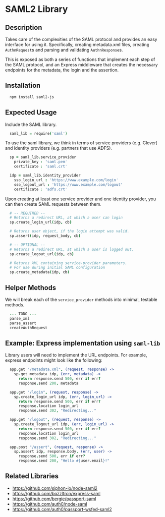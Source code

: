 # SAML2 Library

## Description

Takes care of the complexities of the SAML protocol and provides an easy interface for using it. Specifically, creating metadata.xml files, creating `AuthnRequest`s and parsing and validating `AuthnResponse`s.

This is exposed as both a series of functions that implement each step of the SAML protocol, and an Express middleware that creates the necessary endpoints for the metadata, the login and the assertion.

## Installation

```bash
  npm install saml2-js
```

## Expected Usage

Include the SAML library.

```coffee
  saml_lib = require('saml')
```

To use the saml library, we think in terms of service providers (e.g. Clever) and identity providers (e.g. partners that use ADFS).

```coffee
  sp = saml_lib.service_provider
    private_key : 'saml.pem'
    certificate : 'saml.crt'

  idp = saml_lib.identity_provider
    sso_login_url : 'https://www.example.com/login'
    sso_logout_url : 'https://www.example.com/logout'
    certificate : 'adfs.crt'

```

Upon creating at least one service provider and one identity provider, you can then create SAML requests between them.

```coffee
  # -- REQUIRED --
  # Returns a redirect URL, at which a user can login
  sp.create_login_url(idp, cb)

  # Returns user object, if the login attempt was valid.
  sp.assert(idp, request_body, cb)

  # -- OPTIONAL --
  # Returns a redirect URL, at which a user is logged out.
  sp.create_logout_url(idp, cb)

  # Returns XML containing service-provider parameters.
  # For use during initial SAML configuration
  sp.create_metadata(idp, cb)
```

## Helper Methods

We will break each of the `service_provider` methods into minimal, testable methods.

```coffee
  ... TODO ...
  parse_xml
  parse_assert
  createAuthRequest
```

## Example: Express implementation using `saml-lib`

Library users will need to implement the URL endpoints. For example, express endpoints might look like the following:

```coffee
  app.get "/metadata.xml", (request, response) ->
    sp.get_metadata idp, (err, metadata) ->
      return response.send 500, err if err?
      response.send 200, metadata

  app.get "/login", (request, response) ->
    sp.create_login_url idp, (err, login_url) ->
      return response.send 500, err if err?
      response.location login_url
      response.send 302, "Redirecting..."

  app.get "/logout", (request, response) ->
    sp.create_logout_url idp, (err, login_url) ->
      return response.send 500, err if err?
      response.location login_url
      response.send 302, "Redirecting..."

  app.post "/assert", (request, response) ->
    sp.assert idp, response.body, (err, user) ->
      response.send 500, err if err?
      response.send 200, "Hello #{user.email}!"
```


## Related Libraries

- https://github.com/siphon-io/node-saml2
- https://github.com/bozzltron/express-saml
- https://github.com/bergie/passport-saml
- https://github.com/auth0/node-saml
- https://github.com/auth0/passport-wsfed-saml2
